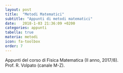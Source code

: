 ```yaml
---
layout: post
title:  "Metodi Matematici"
subtitle: "Appunti di metodi matematici"
date:   2018-1-03 21:36:09 +0200
categories: appunti
tabella: true
materia: metodi
icon: fa-toolbox
order: 7
---
```


Appunti del corso di Fisica Matematica (II anno, 2017/8).<br/>
Prof. R. Volpato (canale M-Z).